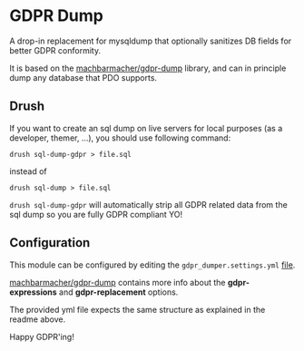 # GDPR Dump

A drop-in replacement for mysqldump that optionally sanitizes DB fields for better GDPR conformity.

It is based on the [machbarmacher/gdpr-dump](https://github.com/machbarmacher/gdpr-dump) library, 
and can in principle dump any database that PDO supports. 

## Drush

If you want to create an sql dump on live servers for local purposes (as a developer, themer, ...), 
you should use following command:

```
drush sql-dump-gdpr > file.sql
```

instead of 

```
drush sql-dump > file.sql
```

`drush sql-dump-gdpr` will automatically strip all GDPR related data from the sql dump so 
you are fully GDPR compliant YO!

## Configuration

This module can be configured by editing the `gdpr_dumper.settings.yml` [file](https://gitlab.com/entityone/drupal8-modules/gdpr-dumper/blob/master/config/install/gdpr_dumper.settings.yml).

[machbarmacher/gdpr-dump](https://github.com/machbarmacher/gdpr-dump) contains more info about 
the **gdpr-expressions** and **gdpr-replacement** options. 

The provided yml file expects the same structure as explained in the readme above.

Happy GDPR'ing!